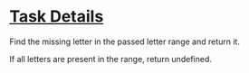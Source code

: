 # <a href="https://www.freecodecamp.org/challenges/missing-letters">Task Details</a>

Find the missing letter in the passed letter range and return it.

If all letters are present in the range, return undefined.
